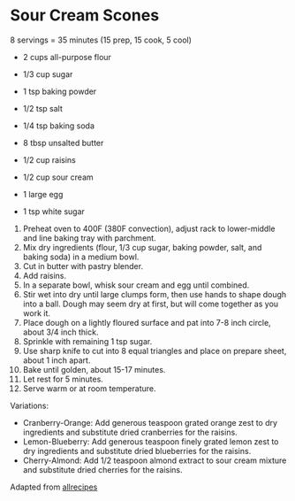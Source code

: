 # Sour Cream Scones

8 servings = 35 minutes (15 prep, 15 cook, 5 cool)

* 2 cups all-purpose flour
* 1/3 cup sugar
* 1 tsp baking powder
* 1/2 tsp salt
* 1/4 tsp baking soda
* 8 tbsp unsalted butter
* 1/2 cup raisins

* 1/2 cup sour cream
* 1 large egg

* 1 tsp white sugar

1. Preheat oven to 400F (380F convection), adjust rack to lower-middle and line baking tray with parchment.
2. Mix dry ingredients (flour, 1/3 cup sugar, baking powder, salt, and baking soda) in a medium bowl.
3. Cut in butter with pastry blender.
4. Add raisins.
5. In a separate bowl, whisk sour cream and egg until combined.
6. Stir wet into dry until large clumps form, then use hands to shape dough into a ball. Dough may seem dry at first, but will come together as you work it.
7. Place dough on a lightly floured surface and pat into 7-8 inch circle, about 3/4 inch thick.
8. Sprinkle with remaining 1 tsp sugar.
9. Use sharp knife to cut into 8 equal triangles and place on prepare sheet, about 1 inch apart.
10. Bake until golden, about 15-17 minutes.
11. Let rest for 5 minutes.
12. Serve warm or at room temperature.

Variations:

- Cranberry-Orange: Add generous teaspoon grated orange zest to dry ingredients and substitute dried cranberries for the raisins.
- Lemon-Blueberry: Add generous teaspoon finely grated lemon zest to dry ingredients and substitute dried blueberries for the raisins.
- Cherry-Almond: Add 1/2 teaspoon almond extract to sour cream mixture and substitute dried cherries for the raisins.

Adapted from [allrecipes](https://www.allrecipes.com/recipe/79470/simple-scones/)
